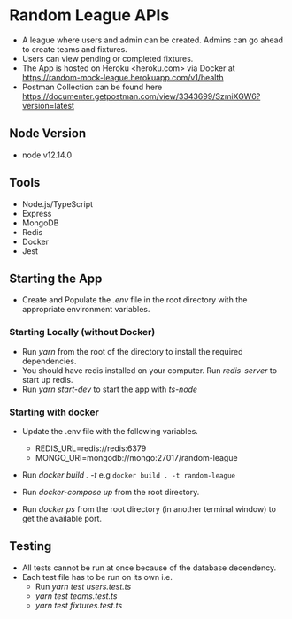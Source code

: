 # Random League APIs

- A league where users and admin can be created. Admins can go ahead to create teams and fixtures.
- Users can view pending or completed fixtures.
- The App is hosted on Heroku <heroku.com> via Docker at <https://random-mock-league.herokuapp.com/v1/health>
- Postman Collection can be found here <https://documenter.getpostman.com/view/3343699/SzmiXGW6?version=latest>

## Node Version

- node v12.14.0

## Tools

- Node.js/TypeScript
- Express
- MongoDB
- Redis
- Docker
- Jest

## Starting the App

- Create and Populate the _.env_ file in the root directory with the appropriate environment variables.

### Starting Locally (without Docker)

- Run _yarn_ from the root of the directory to install the required dependencies.
- You should have redis installed on your computer. Run _redis-server_ to start up redis.
- Run _yarn start-dev_ to start the app with _ts-node_

### Starting with docker

- Update the .env file with the following variables.

  - REDIS_URL=redis://redis:6379
  - MONGO_URI=mongodb://mongo:27017/random-league

- Run _docker build . -t <tagname>_ e.g `docker build . -t random-league`
- Run _docker-compose up_ from the root directory.
- Run _docker ps_ from the root directory (in another terminal window) to get the available port.

## Testing

- All tests cannot be run at once because of the database deoendency.
- Each test file has to be run on its own i.e.
  - Run _yarn test users.test.ts_
  - _yarn test teams.test.ts_
  - _yarn test fixtures.test.ts_
